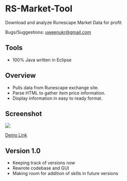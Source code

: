 RS-Market-Tool
==============

Download and analyze Runescape Market Data for profit

Bugs/Suggestions: uweenukr@gmail.com


Tools
-----
* 100% Java written in Eclipse


Overview
--------
* Pulls data from Runescape exchange site.
* Parse HTML to gather item price information.
* Display information in easy to ready format.


Screenshot
----------
[![](http://imgur.com/E9YbC.png)](http://imgur.com/E9YbC.png)


[Demo Link][1]

Version 1.0
-----------
* Keeping track of versions now
* Rewrote codebase and GUI
* Making room for addition of skills in future versions

[1]: http://dl.dropbox.com/u/31365922/RS-Market-Tool.jar
